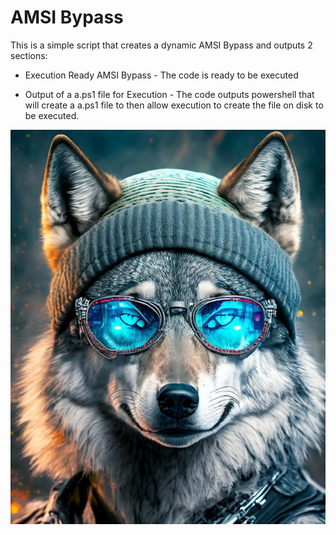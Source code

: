 # AMSI Bypass

This is a simple script that creates a dynamic AMSI Bypass and outputs 2 sections:

- Execution Ready AMSI Bypass - The code is ready to be executed

- Output of a a.ps1 file for Execution - The code outputs powershell that will create a a.ps1 file to then allow execution to create the file on disk to be executed.

![wofHoodie2.png](/images/wolfHoodie2.png)

